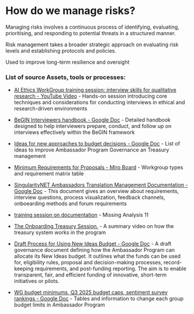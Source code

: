 # How do we manage risks?

Managing risks involves a continuous process of identifying, evaluating, prioritising, and responding to potential threats in a structured manner.

Risk management takes a broader strategic approach on evaluating risk levels and establishing protocols and policies.

Used to improve long-term resilience and oversight




### List of source Assets, tools or processes:
- [AI Ethics WorkGroup training session: interview skills for qualitative research - YouTube Video](https://www.youtube.com/watch?v=_x9fsRcKIPc) - Hands-on session introducing core techniques and considerations for conducting interviews in ethical and research-driven environments

- [BeGIN Interviewers handbook - Google Doc](https://docs.google.com/document/d/1UZTzjgQQvz1bIkB1_ZZR--qyJTfTIGAJSfajD8nmIl4/edit?tab=t.0#heading=h.e4eyhhbphll2) - Detailed handbook designed to help interviewers prepare, conduct, and follow up on interviews effectively within the BeGIN framework

- [Ideas for new approaches to budget decisions - Google Doc](https://docs.google.com/document/d/16jr_Yoq-d_WZWRMNcBFy-GkSNWFbm-VD2J14b69v520/edit?tab=t.0) - List of ideas to improve Ambassador Program Governance an Treasury management

- [Minimum Requirements for Proposals - Miro Board](https://miro.com/app/board/uXjVN8kUlbw=/?moveToWidget=3458764584332248096&amp;cot=14) - Workgroup types and requirement matrix table

- [SingularityNET Ambassadors Translation Management Documentation - Google Doc](https://docs.google.com/document/d/11NHo9NByGyxme1SqpJGjLjI4Q9InTYg6zg82yyQjaMY/edit#heading=h.99k12cel72kh) - This document gives an overview about requirements, interview questions, process visualization, feedback channels, onboearding methods and forum requirements

- [training session on documentation](https://docs.google.com/presentation/d/1faPY5FMAudhqx_P4ismUrqCTuYySq8oADt7O--oE8JQ/edit?usp=sharing) - Missing Analysis 11

- [The Onboarding Treasury Session.](https://www.youtube.com/watch?v=Um7Zv5F9TyA%5C) - A summary video on how the treasury system works in the program

- [Draft Process for Using New Ideas Budget - Google Doc](https://docs.google.com/document/d/1aVbnw64oax_Il8NAVgxgQ7_-oWx4K_DkwRbY41QJU8s) - A draft governance document defining how the Ambassador Program can allocate its New Ideas budget. It outlines what the funds can be used for, eligibility rules, proposal and decision-making processes, record-keeping requirements, and post-funding reporting. The aim is to enable transparent, fair, and efficient funding of innovative, short-term initiatives or pilots.

- [WG budget minimums, Q3 2025 budget caps, sentiment survey rankings - Google Doc](https://docs.google.com/spreadsheets/d/17a0CssxFOtK_Pd4Q-wMtBfMGJfVVtJlwjCTbbFmUBCE) - Tables and information to change each group budget limits in Ambassador Program

